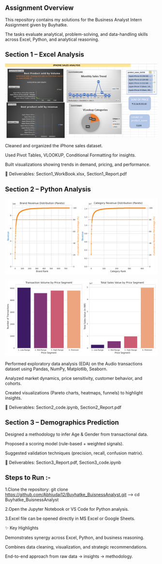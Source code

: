 ## Assignment Overview

This repository contains my solutions for the Business Analyst Intern Assignment given by Buyhatke.

The tasks evaluate analytical, problem-solving, and data-handling skills across Excel, Python, and analytical reasoning.

## Section 1 – Excel Analysis
![Excel- Dashboard](buyhatke_dashboard.png)


Cleaned and organized the iPhone sales dataset.

Used Pivot Tables, VLOOKUP, Conditional Formatting for insights.

Built visualizations showing trends in demand, pricing, and performance.

📌 Deliverables: Section1_WorkBook.xlsx, Section1_Report.pdf

## Section 2 – Python Analysis
![Pareto 80/20 effect](images/pareto.png)

![Sales](images/transaction.png)

Performed exploratory data analysis (EDA) on the Audio transactions dataset using Pandas, NumPy, Matplotlib, Seaborn.

Analyzed market dynamics, price sensitivity, customer behavior, and cohorts.

Created visualizations (Pareto charts, heatmaps, funnels) to highlight insights.

📌 Deliverables: Section2_code.ipynb, Section2_Report.pdf

## Section 3 – Demographics Prediction

Designed a methodology to infer Age & Gender from transactional data.

Proposed a scoring model (rule-based + weighted signals).

Suggested validation techniques (precision, recall, confusion matrix).

📌 Deliverables: Section3_Report.pdf, Section3_code.ipynb 

## Steps to Run :-

1.Clone the repository:
git clone https://github.com/Abhiudai12/Buyhatke_BuisnessAnalyst.git  --> cd Buyhatke_BuisnessAnalyst

2.Open the Jupyter Notebook or VS Code for Python analysis.

3.Excel file can be opened directly in MS Excel or Google Sheets.

✨ Key Highlights

Demonstrates synergy across Excel, Python, and business reasoning.

Combines data cleaning, visualization, and strategic recommendations.

End-to-end approach from raw data → insights → methodology.
